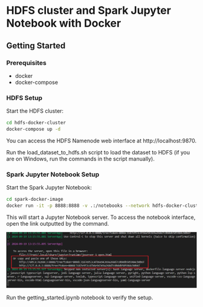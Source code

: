 # HDFS cluster and Spark Jupyter Notebook with Docker

## Getting Started
### Prerequisites
- docker
- docker-compose

### HDFS Setup
Start the HDFS cluster:
```bash
cd hdfs-docker-cluster
docker-compose up -d
```

You can access the HDFS Namenode web interface at http://localhost:9870.

Run the load_dataset_to_hdfs.sh script to load the dataset to HDFS (if you are on Windows, run the commands in the script manually).

### Spark Jupyter Notebook Setup
Start the Spark Jupyter Notebook:
```bash
cd spark-docker-image
docker run -it -p 8888:8888 -v .:/notebooks --network hdfs-docker-cluster_hdfs_network sfabio01/spark-python-jupyter
```

This will start a Jupyter Notebook server. To access the notebook interface, open the link outputted by the command.

![](./images/jupyter-server-link.png)

Run the getting_started.ipynb notebook to verify the setup.
